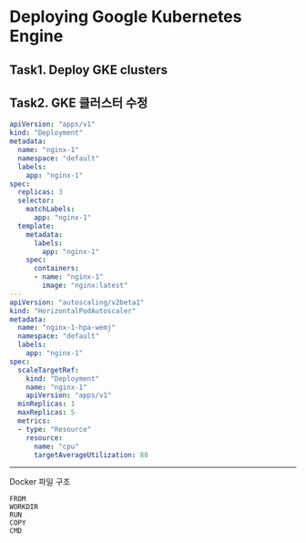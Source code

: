# Deploying Google Kubernetes Engine

## Task1. Deploy GKE clusters

## Task2. GKE 클러스터 수정

```yaml
apiVersion: "apps/v1"
kind: "Deployment"
metadata:
  name: "nginx-1"
  namespace: "default"
  labels:
    app: "nginx-1"
spec:
  replicas: 3
  selector:
    matchLabels:
      app: "nginx-1"
  template:
    metadata:
      labels:
        app: "nginx-1"
    spec:
      containers:
      - name: "nginx-1"
        image: "nginx:latest"
---
apiVersion: "autoscaling/v2beta1"
kind: "HorizontalPodAutoscaler"
metadata:
  name: "nginx-1-hpa-wemj"
  namespace: "default"
  labels:
    app: "nginx-1"
spec:
  scaleTargetRef:
    kind: "Deployment"
    name: "nginx-1"
    apiVersion: "apps/v1"
  minReplicas: 1
  maxReplicas: 5
  metrics:
  - type: "Resource"
    resource:
      name: "cpu"
      targetAverageUtilization: 80
```

---

Docker 파일 구조

```
FROM
WORKDIR
RUN
COPY
CMD
```

